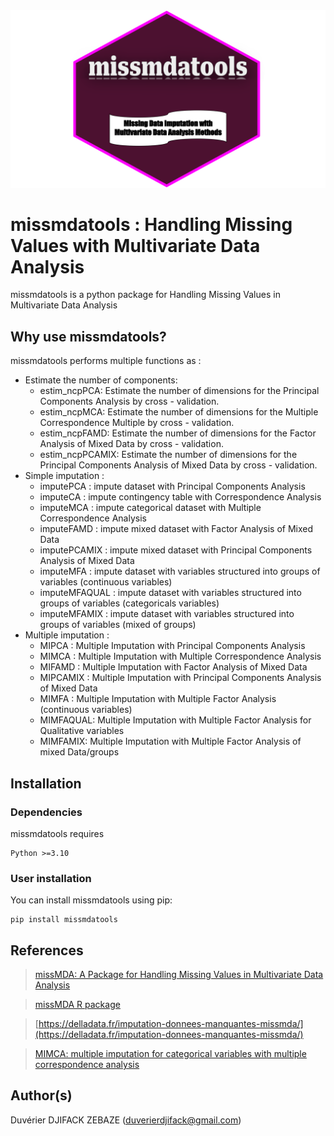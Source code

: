 <center>
    <img src="./figures/missmdatools.svg" alt="centered image" height="50%"/>
</center>

# missmdatools : Handling Missing Values with Multivariate Data Analysis

missmdatools is a python package for Handling Missing Values in Multivariate Data Analysis

## Why use missmdatools?

missmdatools performs multiple functions as :
* Estimate the number of components:
  * estim_ncpPCA: Estimate the number of dimensions for the Principal Components Analysis by cross - validation.
  * estim_ncpMCA: Estimate the number of dimensions for the Multiple Correspondence Multiple by cross - validation.
  * estim_ncpFAMD: Estimate the number of dimensions for the Factor Analysis of Mixed Data by cross - validation.
  * estim_ncpPCAMIX: Estimate the number of dimensions for the Principal Components Analysis of Mixed Data by cross - validation.
* Simple imputation :
  * imputePCA : impute dataset with Principal Components Analysis
  * imputeCA : impute contingency table with Correspondence Analysis
  * imputeMCA : impute categorical dataset with Multiple Correspondence Analysis
  * imputeFAMD : impute mixed dataset with Factor Analysis of Mixed Data
  * imputePCAMIX : impute mixed dataset with Principal Components Analysis of Mixed Data
  * imputeMFA : impute dataset with variables structured into groups of variables (continuous variables)
  * imputeMFAQUAL : impute dataset with variables structured into groups of variables (categoricals variables)
  * imputeMFAMIX : impute dataset with variables structured into groups of variables (mixed of groups)
* Multiple imputation :
  * MIPCA : Multiple Imputation with Principal Components Analysis
  * MIMCA : Multiple Imputation with Multiple Correspondence Analysis
  * MIFAMD : Multiple Imputation with Factor Analysis of Mixed Data
  * MIPCAMIX : Multiple Imputation with Principal Components Analysis of Mixed Data
  * MIMFA : Multiple Imputation with Multiple Factor Analysis (continuous variables)
  * MIMFAQUAL: Multiple Imputation with Multiple Factor Analysis for Qualitative variables
  * MIMFAMIX: Multiple Imputation with Multiple Factor Analysis of mixed Data/groups

## Installation

### Dependencies

missmdatools requires

```
Python >=3.10
```

### User installation

You can install missmdatools using pip:

```
pip install missmdatools
```

## References

> [missMDA: A Package for Handling Missing Values in Multivariate Data Analysis](https://www.jstatsoft.org/article/view/v070i01)

> [missMDA R package](https://cran.r-project.org/web/packages/missMDA/missMDA.pdf)

> [https://delladata.fr/imputation-donnees-manquantes-missmda/](https://delladata.fr/imputation-donnees-manquantes-missmda/)

> [MIMCA: multiple imputation for categorical variables with multiple correspondence analysis](https://link.springer.com/article/10.1007/s11222-016-9635-4)

## Author(s)

Duvérier DJIFACK ZEBAZE ([duverierdjifack@gmail.com](duverierdjifack@gmail.com))

